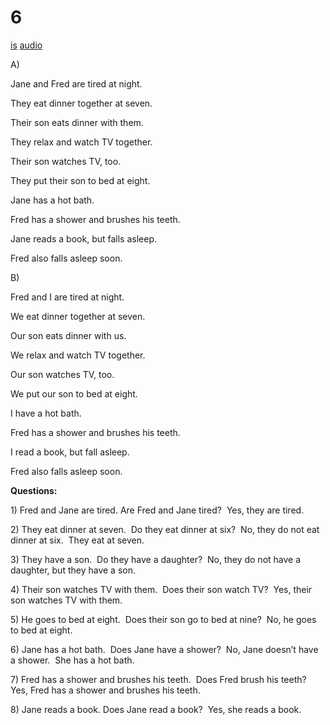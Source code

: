 # 6

[is](../is/story_06.md)
[audio](../audio/story_06.mp3)

A\)

Jane and Fred are tired at night.

They eat dinner together at seven.

Their son eats dinner with them.

They relax and watch TV together.

Their son watches TV, too.

They put their son to bed at eight.

Jane has a hot bath.

Fred has a shower and brushes his teeth.

Jane reads a book, but falls asleep.

Fred also falls asleep soon.

B\)

Fred and I are tired at night.

We eat dinner together at seven.

Our son eats dinner with us.

We relax and watch TV together.

Our son watches TV, too.

We put our son to bed at eight.

I have a hot bath.

Fred has a shower and brushes his teeth.

I read a book, but fall asleep.

Fred also falls asleep soon.

**Questions:**

1\) Fred and Jane are tired. Are Fred and Jane tired?  Yes, they are
tired.

2\) They eat dinner at seven.  Do they eat dinner at six?  No, they do
not eat dinner at six.  They eat at seven.

3\) They have a son.  Do they have a daughter?  No, they do not have a
daughter, but they have a son.

4\) Their son watches TV with them.  Does their son watch TV?  Yes,
their son watches TV with them.

5\) He goes to bed at eight.  Does their son go to bed at nine?  No, he
goes to bed at eight.

6\) Jane has a hot bath.  Does Jane have a shower?  No, Jane doesn’t
have a shower.  She has a hot bath.

7\) Fred has a shower and brushes his teeth.  Does Fred brush his teeth?
Yes, Fred has a shower and brushes his teeth.

8\) Jane reads a book. Does Jane read a book?  Yes, she reads a book.
